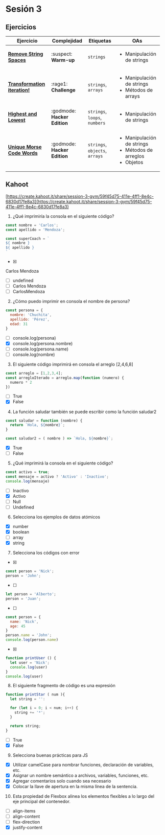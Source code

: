 # Sesión 3

## Ejercicios

| Ejercicio                                                        | Complejidad                    | Etiquetas                    | OAs                                                                               |
| ---------------------------------------------------------------- | ------------------------------ | ---------------------------- | --------------------------------------------------------------------------------- |
| [**Remove String Spaces**](exercises/remove-string-spaces/README.md)   | :suspect: **Warm-up**        | `strings`          | <ul><li> Manipulación de strings </li></ul>                             |
| [**Transformation iteration!**](./exercises/transformation-iteration/README.md) | :rage1: **Challenge** | `strings`, `arrays` | <ul><li> Manipulación de strings</li><li> Métodos de arrays </li></ul>  |
| [**Highest and Lowest**](./exercises/highest-lowest/README.md) | :godmode: **Hacker Edition** | `strings`, `loops`, `numbers` | <ul><li> Manipulación de strings</li></ul>  |
| [**Unique Morse Code Words**](./exercises/morse-code/README.md) | :godmode: **Hacker Edition** | `strings`, `objects`, `arrays` | <ul><li> Manipulación de strings</li><li> Métodos de arreglos</li><li> Objetos</li></ul>  |

## Kahoot
[https://create.kahoot.it/share/session-3-gym/59f45d75-411e-4ff1-8e4c-6830d17fe8a3](https://create.kahoot.it/share/session-3-gym/59f45d75-411e-4ff1-8e4c-6830d17fe8a3)

1. ¿Qué imprimiría la consola en el siguiente código?

```js
const nombre = 'Carlos';
const apellido = 'Mendoza';

const superCoach = `
${ nombre }
${ apellido }
`
```

- [x]

Carlos
Mendoza
- [ ] undefined
- [ ] Carlos Mendoza
- [ ] CarlosMendoza

2. ¿Cómo puedo imprimir en consola el nombre de persona?

```js
const persona = {
  nombre: 'Chuchita',
  apellido: 'Pérez',
  edad: 31
}
```

- [ ] console.log(persona)
- [x] console.log(persona.nombre)
- [ ] console.log(persona.name)
- [ ] console.log(nombre)

3. El siguiente código imprimirá en consola el arreglo [2,4,6,8]

```js
const arreglo = [1,2,3,4];
const arregloIterado = arreglo.map(function (numero) {
  numero * 2
})
```

- [ ] True
- [x] False

4. La función saludar también se puede escribir como la función saludar2

```js
const saludar = function (nombre) {
  return `Hola, ${nombre}`;
}

const saludar2 = ( nombre ) => `Hola, ${nombre}`;
```

- [x] True
- [ ] False

5. ¿Qué imprimirá la consola en el siguiente código?

```js
const activo = true;
const mensaje = activo ? 'Activo' : 'Inactivo';
console.log(mensaje)
```

- [ ] Inactivo
- [x] Activo
- [ ] Null
- [ ] Undefined

6. Selecciona los ejemplos de datos atómicos

- [x] number
- [x] boolean
- [ ] array
- [x] string

7. Selecciona los códigos con error

- [x]
```js
const person = 'Nick';
person = 'John';
```

- [ ]
```js
let person = 'Alberto';
person = 'Juan';
```

- [ ]
```js
const person = {
  name: 'Nick',
  age: 45
}
person.name = 'John';
console.log(person.name)
```

- [x]
```js
function printUser () {
  let user = 'Nick';
  console.log(user)
}
console.log(user)
```

8. El siguiente fragmento de código es una expresión
```js
function printStar ( num ){
  let string = '':

  for (let i = 0; i < num; i++) {
    string += '*';
  }

  return string;
}
```

- [ ] True
- [x] False

9. Selecciona buenas prácticas para JS

- [x] Utilizar camelCase para nombrar funciones, declaración de variables, etc.
- [x] Asignar un nombre semántico a archivos, variables, funciones, etc.
- [x] Agregar comentarios solo cuando sea necesario
- [x] Colocar la llave de apertura en la misma lí­nea de la sentencia.

10. Esta propiedad de Flexbox alinea los elementos flexibles a lo largo del eje principal del contenedor.

- [ ] align-items
- [ ] align-content
- [ ] flex-direction
- [x] justify-content
